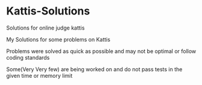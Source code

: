 # Kattis-Solutions
Solutions for online judge kattis

My Solutions for some problems on Kattis

Problems were solved as quick as possible and may not be optimal or follow coding standards

Some(Very Very few) are being worked on and do not pass tests in the given time or memory limit

